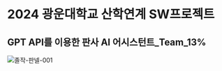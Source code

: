 # 2024 광운대학교 산학연계 SW프로젝트
## GPT API를 이용한 판사 AI 어시스턴트_Team_13%

![졸작-판넬-001](https://github.com/user-attachments/assets/f600d6c0-ba07-4005-a537-7fad1fb6c803)

